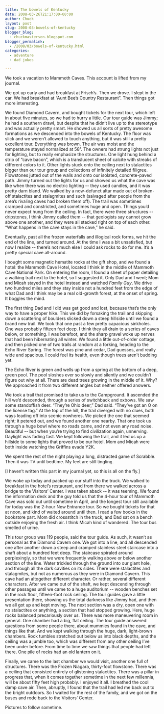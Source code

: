 ```yaml
---
title: The bowels of Kentucky
date: 2008-03-26T21:17:00+00:00
author: Chuck
layout: post
slug: 2008-03-bowels-of-kentucky
blogger_blog:
  - chuckmasterson.blogspot.com
blogger_permalink:
  - /2008/03/bowels-of-kentucky.html
categories:
  - adventure
  - dad jokes

---
```

We took a vacation to Mammoth Caves. This account is lifted from my journal.

We got up early and had breakfast at Frisch’s. Then we drove. I slept in the
car. We had breakfast at “Aunt Bee’s Country Restaurant”. Then things got more
interesting.  

We found Diamond Cavern, and bought tickets for the next tour, which left in
about five minutes, so we had to hurry a little. Our tour guide was Jimmy; he
had a southern drawl, but despite that he didn’t live up to the stereotype and
was actually pretty smart. He showed us all sorts of pretty awesome formations
as we descended into the bowels of Kentucky. The floor was slick and we weren’t
allowed to touch anything, but it was still a pretty excellent tour. Everything
was brown. The air was moist and the temperature stayed normalized at 58°. The
owners had strung lights not just for lighting, but to really emphasize the
structures. One light hung behind a strip of “cave bacon”, which is a
translucent sheet of calcite with streaks of different colors to it. Other
lights stuck onto the ceiling next to stalactites bigger than our tour group
and collections of infinitely detailed filigree. Flowstones jutted out of the
walls and onto our isolated, concrete-paved path. Jimmy turned out the lights
for us and showed us what the cave was like when there was no electric lighting
-- they used candles, and it was pretty darn bland. We walked by a now-defunct
altar made out of broken-off stalactites and stalagmites and such (salvaged
after people from the area’s rivaling caves had broken them off). The trail was
sometimes cramped and constricted, and sometimes huge and open. Things you’d
never expect hung from the ceiling. In fact, there were three structures --
dripstones, I think Jimmy called them -- that geologists say cannot grow above
one another, and they were all stacked right on top of each other. “What
happens in the cave stays in the cave,” he said.  

Eventually, past all the frozen waterfalls and illogical rock forms, we hit the
end of the line, and turned around. At the time I was a bit unsatisfied, but
now I realize -- there’s not much else I could ask rocks to do for me. It’s a
pretty special cave all-around.  

I bought some magnetic hematite rocks at the gift shop, and we found a hotel:
the Mammoth Cave Hotel, located I think in the middle of Mammoth Cave National
Park. On entering the room, I found a sheet of paper detailing a walking trail
next to the hotel, so I suggested it. Only Dad and I went; Mom and Micah stayed
in the hotel instead and watched _Family Guy_. We drive two hundred miles and
they stay inside not a hundred feet from the edge of what Dad and I think may
be a real old-growth forest, at the onset of spring. It boggles the mind.  

The first thing Dad and I did was get good and lost, because that’s the only
way to have a proper hike. This we did by forsaking the trail and skipping down
a scattering of boulders slicked down a steep hillside until we found a brand
new trail. We took that one past a few pretty capacious sinkholes. One was
probably fifteen feet deep. I think they all drain to a series of caves below,
or something. I was barefoot, and the sharp gravel woke up nerves that had been
hibernating all winter. We found a little out-of-order cottage, and then picked
one of two trails at random at a forking, heading to the Echo River Spring. The
forest was pine and cedar, Dad guesses, and really wide and spacious. I could
feel its health, even though trees aren’t budding yet.  

The Echo River is green and wells up from a spring at the bottom of a deep,
green pool. The pool sloshes ever so slowly and silently and we couldn’t figure
out why at all. There are dead trees growing in the middle of it. Why? We
approached it from two different angles but neither offered answers.  

We took a trail that promised to take us to the <span
class="small-caps">Campground</span>. It ascended the hill we’d descended,
through a series of switchback and oxbows. We saw some standoffish deer.
“They’re Ohio deer,” Dad said. “They’ve got an O on the license tag.” At the
top of the hill, the trail diverged with no clues, both ways leading off into
scenic nowheres. We picked the one that seemed right; it petered out, and we
found another one nearby. That one took us through a huge bowl where no roads
came, and not even any road noise. Beautiful -- but when you’re trying to find
civilization again, unnerving. Daylight was fading fast. We kept following the
trail, and it led us up a hillside to some lights that proved to be our hotel.
Mom and Micah were both inside watching the Griffins evade Y2K.  

We spent the rest of the night playing a long, distracted game of Scrabble.
Then it was TV until bedtime. My feet are still tingling.

[I haven’t written this part in my journal yet, so this is all on the fly.]  

We woke up today and packed up our stuff into the truck. We walked to breakfast
in the hotel’s restaurant, and from there we walked across a bridge to the
Visitors’ Center. I was taken aback -- it was teeming. We found the information
desk and the guy told us that the 4-hour tour of Mammoth Cave was sold out
until sometime in April, and the longest tour still available for today was the
2-hour New Entrance tour. So we bought tickets for that at noon, and kind of
waited around until then. I read a few books in the bookstore part. Mom did
crossstitch in the truck, and Dad sat on a bench outside enjoying the fresh
air. I think Micah kind of wandered. The tour bus smelled of urine.  

This tour group was 119 people, said the tour guide. As such, it wasn’t as
personal as the Diamond Cavern one. We got into a line, and all descended one
after another down a steep and cramped stainless steel staircase into a shaft
about a hundred feet deep. The staircase spiraled around perplexingly, so that
we were frequently walking above or below another section of the line. Water
trickled through the ground into our giant hole, and through all the dark
cavities on its sides. There were stalactites and stalagmites, but not as
numerous as they were in Diamond Cavern. This cave had an altogether different
character. Or rather, several different characters. After we came out of the
shaft, we kept descending through other passages until we came to a huge
auditorium -- wooden benches set in the rock floor, fifteen-foot rock ceiling.
The tour guides gave a little presentation there, showing us the total darkness
like Jimmy had, and then we all got up and kept moving. The next section was a
dry, open one with no stalactites or anything, a section that had stopped
growing. Here, huge rocks balanced precariously over us. There was more
maneuvering room in general. One chamber had a big, flat ceiling. The tour
guide answered questions from some people there, about mummies found in the
cave, and things like that. And we kept walking through the huge, dark,
light-brown chambers. Rock tumbles stretched out below us into black depths,
and the ceiling was a jumble too, which was different from any other ceiling
I’ve been under before. From time to time we saw things that people had left
there. One pile of rocks had an old lantern on it.  

Finally, we came to the last chamber we would visit, another one full of
structures. There was the Frozen Niagara, thirty-foot flowstone. There was a
ceiling that consisted entirely of glistening stalactites. There was a pillar
in progress that, when it comes together sometime in the next few millennia,
will be about fifty feet high probably. I enjoyed it all. I breathed the cool
damp cave air. Then, abruptly, I found that the trail had led me back out to
the bright outdoors. So I waited for the rest of the family, and we got on the
buses and rode back to the Visitors’ Center.

Pictures to follow sometime.
